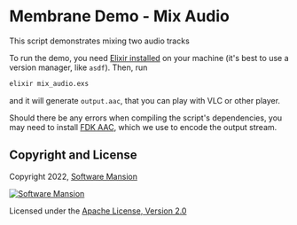 # Membrane Demo - Mix Audio

This script demonstrates mixing two audio tracks

To run the demo, you need [Elixir installed](https://elixir-lang.org/install.html) on your machine (it's best to use a version manager, like `asdf`). Then, run

```bash
elixir mix_audio.exs
```

and it will generate `output.aac`, that you can play with VLC or other player.

Should there be any errors when compiling the script's dependencies, you may need to install [FDK AAC](https://github.com/mstorsjo/fdk-aac), which we use to encode the output stream.


## Copyright and License

Copyright 2022, [Software Mansion](https://swmansion.com/?utm_source=git&utm_medium=readme&utm_campaign=membrane)

[![Software Mansion](https://docs.membrane.stream/static/logo/swm_logo_readme.png)](https://swmansion.com/?utm_source=git&utm_medium=readme&utm_campaign=membrane)

Licensed under the [Apache License, Version 2.0](LICENSE)
